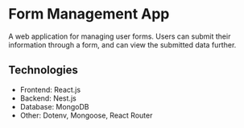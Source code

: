 # Form Management App

A web application for managing user forms. Users can submit their information through a form, and can view the submitted data further.

## Technologies

- Frontend: React.js
- Backend: Nest.js
- Database: MongoDB
- Other: Dotenv, Mongoose, React Router
